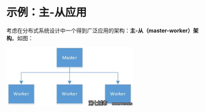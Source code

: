 示例：主-从应用
=========================================================================
考虑在分布式系统设计中一个得到广泛应用的架构：**主-从（master-worker）架构**。如图：

![主-从示例](img/a.jpg)
